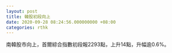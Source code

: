 ```yaml
---
layout: post
title: 韓股初段向上
date: 2020-09-28 08:24:56.000000000 +08:00
categories: rthk
---
```


南韓股市向上，首爾綜合指數初段報2293點，上升14點，升幅逾0.6%。
